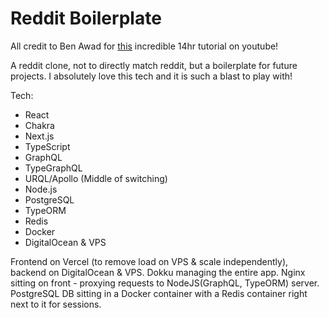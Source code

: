 # Reddit Boilerplate

All credit to Ben Awad for [this](https://www.youtube.com/watch?v=I6ypD7qv3Z8) incredible 14hr tutorial on youtube!

A reddit clone, not to directly match reddit, but a boilerplate for future projects. I absolutely love this tech and it is such a blast to play with!

Tech:

- React
- Chakra
- Next.js
- TypeScript
- GraphQL
- TypeGraphQL
- URQL/Apollo (Middle of switching)
- Node.js
- PostgreSQL
- TypeORM
- Redis
- Docker
- DigitalOcean & VPS

Frontend on Vercel (to remove load on VPS & scale independently), backend on DigitalOcean & VPS. Dokku managing the entire app. Nginx sitting on front - proxying requests to NodeJS(GraphQL, TypeORM) server. PostgreSQL DB sitting in a Docker container with a Redis container right next to it for sessions.
